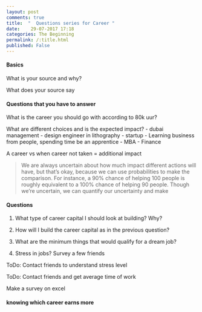 ```yaml
---
layout: post
comments: true
title:  "  Questions series for Career "
date:    29-07-2017 17:18
categories: The Beginning
permalink: /:title.html
published: False
---
```


#### Basics

What is your source and why?

What does your source say

#### Questions that you have to answer

What is the career you should go with according to 80k uur?

What are different choices and is the expected impact?
	- dubai management
	- design engineer in lithography
	- startup
	- Learning business from people, spending time be an apprentice
	- MBA 
	- Finance

A career vs when career not taken =  additional impact

>We are always uncertain about how much impact different actions will have, but that’s okay, because we can use probabilities to make the comparison. For instance, a 90% chance of helping 100 people is roughly equivalent to a 100% chance of helping 90 people. Though we’re uncertain, we can quantify our uncertainty and make 

#### Questions

1. What type of career capital I should look at building? Why?

1. How will I build the career capital as in the previous question?

1. What are the minimum things that would qualify for a dream job?

1. Stress in jobs? Survey a few friends

ToDo: Contact friends to understand stress level

ToDo: Contact friends and get average time of work

Make a survey on excel

#### knowing which career earns more




